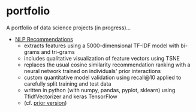 # portfolio

A portfolio of data science projects (in progress)...

* [NLP Recommendations](dc/deep_recommendations.ipynb)
  * extracts features using a 5000-dimensional TF-IDF model with bi-grams and tri-grams
  * includes qualitative visualization of feature vectors using TSNE
  * replaces the usual cosine similarity recommendation ranking with a neural network trained on individuals' prior interactions
  * custom quantitative model validation using recall@10 applied to carefully split training and test data
  * written in python (with numpy, pandas, pyplot, sklearn) using TfidfVectorizer and keras TensorFlow
  * (cf. [prior version](dc/dc%20recommendations.ipynb))
